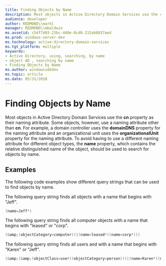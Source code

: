 ```yaml
---
title: Finding Objects by Name
description: Most objects in Active Directory Domain Services use the cn property as their naming attribute.
audience: developer
author: REDMOND\\markl
manager: REDMOND\\mbaldwin
ms.assetid: c5df7403-23bc-440e-8cd6-215ab8037aed
ms.prod: windows-server-dev
ms.technology: active-directory-domain-services
ms.tgt_platform: multiple
keywords:
- Active Directory, using, searching, by name
- object AD , searching by name
- Finding Objects by Name
ms.author: windowssdkdev
ms.topic: article
ms.date: 05/31/2018
---
```


# Finding Objects by Name

Most objects in Active Directory Domain Services use the **cn** property as their naming attribute. Some objects, however, use a naming attribute other than **cn**. For example, a domain controller uses the **domainDNS** property for the naming attribute and an organizational unit uses the **organizationalUnit** property for the naming attribute. To avoid having to use a different naming attribute for different object types, the **name** property, which contains the relative distinguished name of the object, should be used to search for objects by name.

## Examples

The following code examples show different query strings that can be used to find objects by name.

The following query string finds all objects with a name that begins with "Jeff".


```C++
(name=Jeff*)
```



The following query string finds all computer objects with a name that begins with "leased" or "corp".


```C++
(&amp;(objectCategory=computer)(|(name=leased*)(name=corp*)))
```



The following query string finds all users and with a name that begins with "Karen" or "Jeff".


```C++
(&amp;(&amp;(objectClass=user)(objectCategory=person))(|(name=Karen*)(name=Jeff*)))
```



 

 




